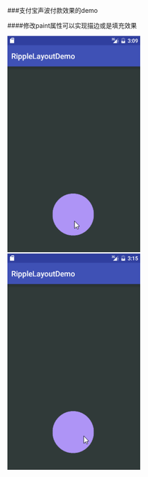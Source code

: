 ###支付宝声波付款效果的demo 
 
####修改paint属性可以实现描边或是填充效果  

<img src="gif/ph1.gif"  width="300" height="486" />  
<img src="gif/ph2.gif"  width="300" height="486" />
